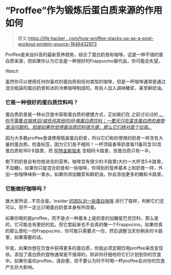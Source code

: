 # “Proffee”作为锻炼后蛋白质来源的作用如何

> 原文:[https://life hacker . com/how-proffee-stacks-up-as-a-post-workout-protein-source-1846432973](https://lifehacker.com/how-proffee-stacks-up-as-a-post-workout-protein-source-1846432973)

Proffee是来自抖音的最新营养趋势，结合了蛋白奶昔和咖啡。这是一种不错的蛋白质来源，但如果你认为它会是一种很好的Frappucino替代品，你可能会失望。

Watch

虽然你可以使用任何你喜欢的蛋白质和任何类型的咖啡，但是一杯咖啡通常是通过混合瓶装的蛋白奶昔和冰的冷煮咖啡制成的。有些人加入调味糖浆，甚至鲜奶油。

### 它是一种很好的蛋白质饮料吗？

蛋白质奶昔是一种从饮食中获取蛋白质的便捷方式，正如我们在 之前讨论过的 [。你不需要*在锻炼后(或任何其他时间)喝蛋白质饮料；一整天只吃富含蛋白质的食物是没问题的。但是如果你觉得蛋白质饮料很方便，那么它们绝对是个垃圾。*](https://lifehacker.com/when-do-you-actually-need-protein-shakes-1846113197)

因为大多数proffee食谱使用瓶装蛋白奶昔，所以它们和你使用的奶昔一样含有大量的蛋白质。检查标签，因为它们各不相同！一杯顶级香草奶昔每11盎司含30克蛋白质和160卡路里，而 [阿特金斯版本](https://www.atkins.com/products/atkins-shakes/shakes/creamy-vanilla-shake) 含相同卡路里，但蛋白质只有一半。

剩下的奶昔会有你放进去的营养。咖啡含有很少的卡路里(大约一大杯含5卡路里，不加糖)。如果你只是混合奶昔和一些咖啡，你得到的营养基本上和奶昔一样，外加一些咖啡味和一束水。如果你添加糖浆和鲜奶油，你会添加更多的糖和卡路里。

### 它能做好咖啡吗？

据大家所说...不完全是。Insider [的团队对一些蛋白咖啡](https://www.insider.com/tiktok-proffee-trend-of-protein-and-coffee-review-2021-3) 进行了取样，判断它们还可以，但不一定比只喝蛋白奶昔本身有所改善。

如果你喝的是proffee，而不是点一种基本上是奶昔的加糖星巴克饮料，那么是的，它可能会有更好的宏。但它尝起来也不会真的像一个Frappucino。如果你真的那么想吃一份Frappucino，你可能只需要点一份，然后调整当天你剩余的卡路里，如果需要的话。

毕竟，如果你想在饮食中获得更多的蛋白质，你就必须定期饮用proffee来改变现状。添加了蛋白质的食物通常是不值得的，除非你仔细地将它们计划到你的饮食中。如果你喜欢proffee，请自便，但不要认为时不时喝一杯proffee会对你的饮食产生巨大影响。